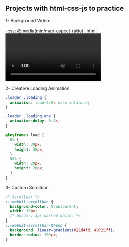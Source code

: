 ## Projects with html-css-js to practice

1- Background Video:

-css: @media(min/max-aspect-ratio)
-html: <video playinline></video>

2- Creative Loading Animation:

```css
.loader .loading {
  animation: load 0.8s ease infinite;
}

.loader .loading.one {
  animation-delay: 0.3s;
}

@keyframes load {
  0% {
    width: 30px;
    height: 30px;
  }
  50% {
    width: 20px;
    height: 20px;
  }
}
```

3- Custom Scrollbar

```css
/* Scrollbar */
::-webkit-scrollbar {
  background-color: transparent;
  width: 10px;
  /* border: 2px dashed white; */
}
::-webkit-scrollbar-thumb {
  background: linear-gradient(#21d4fd, #8721ff);
  border-radius: 100px;
}
```
